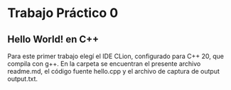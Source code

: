 # Trabajo Práctico 0
## Hello World! en C++
Para este primer trabajo elegí el IDE CLion, configurado para C++ 20, que compila con g++.
En la carpeta se encuentran el presente archivo readme.md, el código fuente hello.cpp y el archivo de captura de output output.txt.
